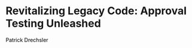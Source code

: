 # Revitalizing Legacy Code: Approval Testing Unleashed

Patrick Drechsler

<style>
.slidev-layout.cover h1 {
    font-family: Inter;
    background-image: none;
    color: black;
    padding-left: 0;
    line-height: 120%;
}
p {
    color: black;
}
</style>
